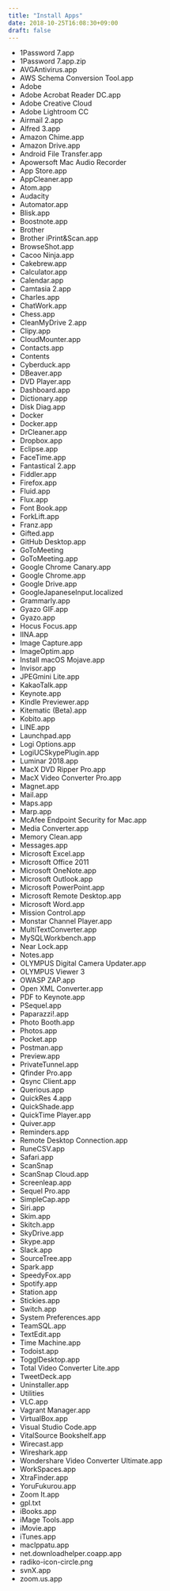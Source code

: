 ```yaml
---
title: "Install Apps"
date: 2018-10-25T16:08:30+09:00
draft: false
---
```

- 1Password 7.app
- 1Password 7.app.zip
- AVGAntivirus.app
- AWS Schema Conversion Tool.app
- Adobe
- Adobe Acrobat Reader DC.app
- Adobe Creative Cloud
- Adobe Lightroom CC
- Airmail 2.app
- Alfred 3.app
- Amazon Chime.app
- Amazon Drive.app
- Android File Transfer.app
- Apowersoft Mac Audio Recorder
- App Store.app
- AppCleaner.app
- Atom.app
- Audacity
- Automator.app
- Blisk.app
- Boostnote.app
- Brother
- Brother iPrint&Scan.app
- BrowseShot.app
- Cacoo Ninja.app
- Cakebrew.app
- Calculator.app
- Calendar.app
- Camtasia 2.app
- Charles.app
- ChatWork.app
- Chess.app
- CleanMyDrive 2.app
- Clipy.app
- CloudMounter.app
- Contacts.app
- Contents
- Cyberduck.app
- DBeaver.app
- DVD Player.app
- Dashboard.app
- Dictionary.app
- Disk Diag.app
- Docker
- Docker.app
- DrCleaner.app
- Dropbox.app
- Eclipse.app
- FaceTime.app
- Fantastical 2.app
- Fiddler.app
- Firefox.app
- Fluid.app
- Flux.app
- Font Book.app
- ForkLift.app
- Franz.app
- Gifted.app
- GitHub Desktop.app
- GoToMeeting
- GoToMeeting.app
- Google Chrome Canary.app
- Google Chrome.app
- Google Drive.app
- GoogleJapaneseInput.localized
- Grammarly.app
- Gyazo GIF.app
- Gyazo.app
- Hocus Focus.app
- IINA.app
- Image Capture.app
- ImageOptim.app
- Install macOS Mojave.app
- Invisor.app
- JPEGmini Lite.app
- KakaoTalk.app
- Keynote.app
- Kindle Previewer.app
- Kitematic (Beta).app
- Kobito.app
- LINE.app
- Launchpad.app
- Logi Options.app
- LogiUCSkypePlugin.app
- Luminar 2018.app
- MacX DVD Ripper Pro.app
- MacX Video Converter Pro.app
- Magnet.app
- Mail.app
- Maps.app
- Marp.app
- McAfee Endpoint Security for Mac.app
- Media Converter.app
- Memory Clean.app
- Messages.app
- Microsoft Excel.app
- Microsoft Office 2011
- Microsoft OneNote.app
- Microsoft Outlook.app
- Microsoft PowerPoint.app
- Microsoft Remote Desktop.app
- Microsoft Word.app
- Mission Control.app
- Monstar Channel Player.app
- MultiTextConverter.app
- MySQLWorkbench.app
- Near Lock.app
- Notes.app
- OLYMPUS Digital Camera Updater.app
- OLYMPUS Viewer 3
- OWASP ZAP.app
- Open XML Converter.app
- PDF to Keynote.app
- PSequel.app
- Paparazzi!.app
- Photo Booth.app
- Photos.app
- Pocket.app
- Postman.app
- Preview.app
- PrivateTunnel.app
- Qfinder Pro.app
- Qsync Client.app
- Querious.app
- QuickRes 4.app
- QuickShade.app
- QuickTime Player.app
- Quiver.app
- Reminders.app
- Remote Desktop Connection.app
- RuneCSV.app
- Safari.app
- ScanSnap
- ScanSnap Cloud.app
- Screenleap.app
- Sequel Pro.app
- SimpleCap.app
- Siri.app
- Skim.app
- Skitch.app
- SkyDrive.app
- Skype.app
- Slack.app
- SourceTree.app
- Spark.app
- SpeedyFox.app
- Spotify.app
- Station.app
- Stickies.app
- Switch.app
- System Preferences.app
- TeamSQL.app
- TextEdit.app
- Time Machine.app
- Todoist.app
- TogglDesktop.app
- Total Video Converter Lite.app
- TweetDeck.app
- Uninstaller.app
- Utilities
- VLC.app
- Vagrant Manager.app
- VirtualBox.app
- Visual Studio Code.app
- VitalSource Bookshelf.app
- Wirecast.app
- Wireshark.app
- Wondershare Video Converter Ultimate.app
- WorkSpaces.app
- XtraFinder.app
- YoruFukurou.app
- Zoom It.app
- gpl.txt
- iBooks.app
- iMage Tools.app
- iMovie.app
- iTunes.app
- macIppatu.app
- net.downloadhelper.coapp.app
- radiko-icon-circle.png
- svnX.app
- zoom.us.app